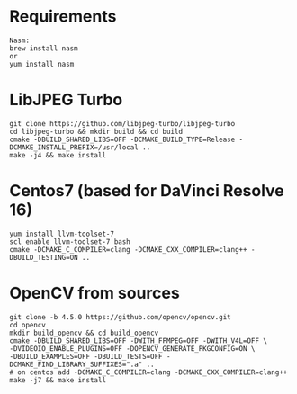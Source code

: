 Requirements
===========
    Nasm:
    brew install nasm
    or
    yum install nasm
    
LibJPEG Turbo
=============

    git clone https://github.com/libjpeg-turbo/libjpeg-turbo
    cd libjpeg-turbo && mkdir build && cd build
    cmake -DBUILD_SHARED_LIBS=OFF -DCMAKE_BUILD_TYPE=Release -DCMAKE_INSTALL_PREFIX=/usr/local ..
    make -j4 && make install 

Centos7 (based for DaVinci Resolve 16) 
============
    yum install llvm-toolset-7
    scl enable llvm-toolset-7 bash
    cmake -DCMAKE_C_COMPILER=clang -DCMAKE_CXX_COMPILER=clang++ -DBUILD_TESTING=ON ..
    
OpenCV from sources
===================

    git clone -b 4.5.0 https://github.com/opencv/opencv.git    
    cd opencv
    mkdir build_opencv && cd build_opencv
    cmake -DBUILD_SHARED_LIBS=OFF -DWITH_FFMPEG=OFF -DWITH_V4L=OFF \
    -DVIDEOIO_ENABLE_PLUGINS=OFF -DOPENCV_GENERATE_PKGCONFIG=ON \
    -DBUILD_EXAMPLES=OFF -DBUILD_TESTS=OFF -DCMAKE_FIND_LIBRARY_SUFFIXES=".a" ..
    # on centos add -DCMAKE_C_COMPILER=clang -DCMAKE_CXX_COMPILER=clang++
    make -j7 && make install